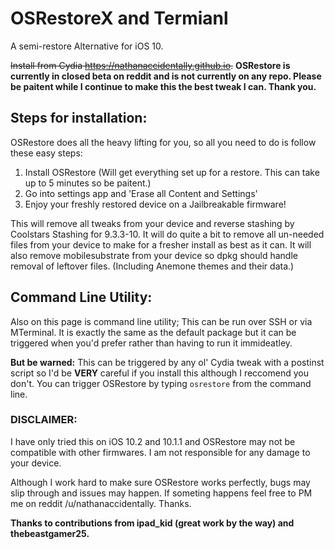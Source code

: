 # OSRestoreX and Termianl
A semi-restore Alternative for iOS 10.

~~Install from Cydia https://nathanaccidentally.github.io.~~ **OSRestore is currently in closed beta on reddit and is not currently on any repo. Please be paitent while I continue to make this the best tweak I can. Thank you.**

## Steps for installation:
OSRestore does all the heavy lifting for you, so all you need to do is follow these easy steps:

1. Install OSRestore (Will get everything set up for a restore. This can take up to 5 minutes so be paitent.)
2. Go into settings app and 'Erase all Content and Settings'
3. Enjoy your freshly restored device on a Jailbreakable firmware!

This will remove all tweaks from your device and reverse stashing by Coolstars Stashing for 9.3.3-10. It will do quite a bit to remove all un-needed files from your device to make for a fresher install as best as it can. It will also remove mobilesubstrate from your device so dpkg should handle removal of leftover files. (Including Anemone themes and their data.)

## Command Line Utility:
Also on this page is command line utility; This can be run over SSH or via MTerminal. It is exactly the same as the default package but it can be triggered when you'd prefer rather than having to run it immideatley.

**But be warned:** This can be triggered by any ol' Cydia tweak with a postinst script so I'd be **VERY** careful if you install this although I reccomend you don't. You can trigger OSRestore by typing `osrestore` from the command line.

### DISCLAIMER:

I have only tried this on iOS 10.2 and 10.1.1 and OSRestore may not be compatible with other firmwares. I am not responsible for any damage to your device.

Although I work hard to make sure OSRestore works perfectly, bugs may slip through and issues may happen. If someting happens feel free to PM me on reddit /u/nathanaccidentally. Thanks.

**Thanks to contributions from ipad_kid (great work by the way) and thebeastgamer25.**
